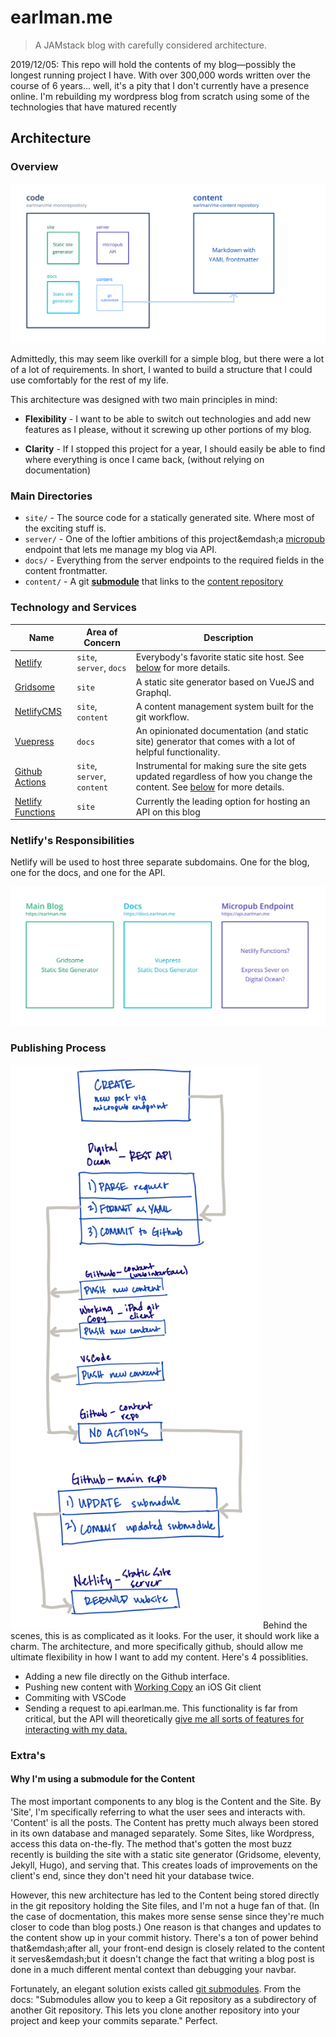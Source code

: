 # earlman.me

> A JAMstack blog with carefully considered architecture.

2019/12/05: This repo will hold the contents of my blog&mdash;possibly the longest running project I have. With over 300,000 words written over the course of 6 years... well, it's a pity that I don't currently have a presence online. I'm rebuilding my wordpress blog from scratch using some of the technologies that have matured recently 

## Architecture

### Overview

<img src="/docs/assets/site-architecture-github.png" />

Admittedly, this may seem like overkill for a simple blog, but there were a lot of a lot of requirements. In short, I wanted to build a structure that I could use comfortably for the rest of my life. 

This architecture was designed with two main principles in mind:

* **Flexibility** - I want to be able to switch out technologies and add new features as I please, without it screwing up other portions of my blog. 

* **Clarity** - If I stopped this project for a year, I should easily be able to find where everything is once I came back, (without relying on documentation)

### Main Directories

* `site/` - The source code for a statically generated site. Where most of the exciting stuff is.
* `server/` - One of the loftier ambitions of this project&emdash;a [micropub](https://indieweb.org/Micropub) endpoint that lets me manage my blog via API.
* `docs/` - Everything from the server endpoints to the required fields in the content frontmatter.
* `content/` - A git [**submodule**](https://git-scm.com/book/en/v2/Git-Tools-Submodules) that links to the [content repository](https://github.com/earlman/me-content/)

### Technology and Services

| Name  | Area of Concern | Description |
| ------------- | ------------- | ------------- |
| [Netlify](https://www.netlify.com/) | `site`,  `server`, `docs` | Everybody's favorite static site host. See [below](#netlifys-responsibilities) for more details. |
| [Gridsome](https://gridsome.org/) | `site` | A static site generator based on VueJS and Graphql. |
| [NetlifyCMS](https://www.netlifycms.org/) | `site`, `content` | A content management system built for the git workflow. |
| [Vuepress](https://vuepress.vuejs.org/) | `docs` | An opinionated documentation (and static site) generator that comes with a lot of helpful functionality. |
| [Github Actions](https://vuepress.vuejs.org/) | `site`, `server`, `content` | Instrumental for making sure the site gets updated regardless of how you change the content. See [below](#publishing-process) for more details. |
| [Netlify Functions](https://www.netlify.com/products/functions/) | `site` | Currently the leading option for hosting an API on this blog |

### Netlify's Responsibilities

Netlify will be used to host three separate subdomains. One for the blog, one for the docs, and one for the API. 

![Netlify's Responsibilities](/docs/assets/site-architecture-netlify.png)


### Publishing Process

<img src="/docs/assets/publish-flow.png" width="400px"/>
Behind the scenes, this is as complicated as it looks. For the user, it should work like a charm. The architecture, and more specifically github, should allow me ultimate flexibility in how I want to add my content. Here's 4 possiblities.

* Adding a new file directly on the Github interface.
* Pushing new content with [Working Copy](https://workingcopyapp.com/) an iOS Git client
* Commiting with VSCode
* Sending a request to api.earlman.me. This functionality is far from critical, but the API will theoretically [give me all sorts of features for interacting with my data.](https://micropub.rocks/implementation-reports/servers/)

### Extra's

#### Why I'm using a submodule for the Content
The most important components to any blog is the Content and the Site. By 'Site', I'm specifically referring to what the user sees and interacts with. 'Content' is all the posts. The Content has pretty much always been stored in its own database and managed separately. Some Sites, like Wordpress, access this data on-the-fly. The method that's gotten the most buzz recently is building the site with a static site generator (Gridsome, eleventy, Jekyll, Hugo), and serving that. This creates loads of improvements on the client's end, since they don't need hit your database twice.

However, this new architecture has led to the Content being stored directly in the git repository holding the Site files, and I'm not a huge fan of that. (In the case of docmentation, this makes more sense sense since they're much closer to code than blog posts.) One reason is that changes and updates to the content show up in your commit history. There's a ton of power behind that&emdash;after all, your front-end design is closely related to the content it serves&emdash;but it doesn't change the fact that writing a blog post is done in a much different mental context than debugging your navbar.

Fortunately, an elegant solution exists called [git submodules](https://git-scm.com/book/en/v2/Git-Tools-Submodules). From the docs: "Submodules allow you to keep a Git repository as a subdirectory of another Git repository. This lets you clone another repository into your project and keep your commits separate." Perfect. 
